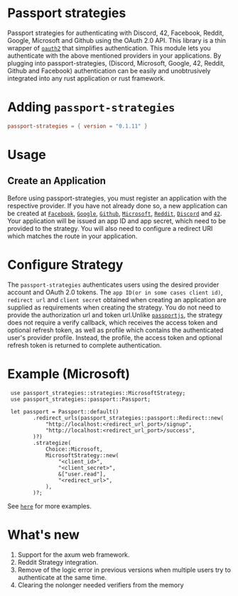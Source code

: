 # Passport strategies

Passport strategies for authenticating with Discord, 42, Facebook, Reddit, Google, Microsoft and Github using the OAuth 2.0 API. This library is a thin wrapper of [`oauth2`](https://crates.io/crates/oauth2) that simplifies authentication.
This module lets you authenticate with the above mentioned providers in your applications. By plugging into passport-strategies, (Discord, Microsoft, Google, 42, Reddit, Github and Facebook) authentication can be easily and unobtrusively integrated into any rust application or rust framework.

# Adding `passport-strategies`

```toml
passport-strategies = { version = "0.1.11" }
```

# Usage
## Create an Application
Before using passport-strategies, you must register an application with the respective provider. If you have not already done so, a new application can be created at [`Facebook`](https://developers.facebook.com), [`Google`](https://console.cloud.google.com), [`Github`](https://github.com/settings/developers), [`Microsoft`](https://portal.azure.com), [`Reddit`](https://www.reddit.com/prefs/apps), [`Discord`](https://discord.com/developers/) and [`42`](https://profile.intra.42.fr/oauth/applications/new). Your application will be issued an app ID and app secret, which need to be provided to the strategy. You will also need to configure a redirect URI which matches the route in your application.

# Configure Strategy

The `passport-strategies` authenticates users using the desired provider account and OAuth 2.0 tokens. The `app ID(or in some cases client id)`, `redirect url` and `client secret` obtained when creating an application are supplied as requirements when creating the strategy. You do not need to provide the authorization url and token url.Unlike [`passportjs`](https://www.passportjs.org/), the strategy does not require a verify callback, which receives the access token and optional refresh token, as well as profile which contains the authenticated user's provider profile. Instead, the profile, the access token and optional refresh token is returned to complete authentication.

# Example (Microsoft)

```rust,no_run
 use passport_strategies::strategies::MicrosoftStrategy;
 use passport_strategies::passport::Passport;

 let passport = Passport::default()
        .redirect_urls(passport_strategies::passport::Redirect::new(
            "http://localhost:<redirect_url_port>/signup",
            "http://localhost:<redirect_url_port>/success",
        )?)
        .strategize(
            Choice::Microsoft,
            MicrosoftStrategy::new(
                "<client_id>",
                "<client_secret>",
                &["user.read"],
                "<redirect_url>",
            ),
        )?;
```
See [`here`](https://github.com/bob-hawkins/passport-strategies/tree/main/examples) for more examples.


# What's new

1. Support for the axum web framework.
2. Reddit Strategy integration.
3. Remove of the logic error in previous versions when multiple users try to authenticate at the same time.
4. Clearing the nolonger needed verifiers from the memory
